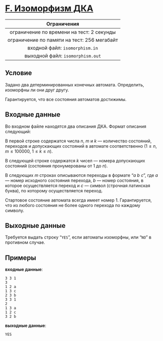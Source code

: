# [F. Изоморфизм ДКА](F.java)

| Ограничения                                 |
|:-------------------------------------------:|
| ограничение по времени на тест: 2 секунды   |
| ограничение по памяти на тест: 256 мегабайт |
| входной файл: `isomorphism.in`              |
| выходной файл: `isomorphism.out`            |

## Условие

Задано два детерминированных конечных автомата. Определить, изоморфны ли они друг другу.

Гарантируется, что все состояния автоматов достижимы.

## Входные данные

Во входном файле находятся два описания ДКА. Формат описания следующий:

В первой строке содержатся числа $n$, $m$ и $k$ — количество состояний, переходов и допускающих состояний в автомате соответственно $(1 \leqslant n, m \leqslant 100000, ~ 1 \leqslant k \leqslant n)$.

В следующей строке содержатся $k$ чисел — номера допускающих состояний (состояния пронумерованы от $1$ до $n$).

В следующих $m$ строках описываются переходы в формате “*a b c*”, где *a* — номер исходного состояния перехода, *b* — номер состояния, в которое осуществляется переход и *c* — символ (строчная латинская буква), по которому осуществляется переход.

Стартовое состояние автомата всегда имеет номер $1$. Гарантируется, что из любого состояния не более одного перехода по каждому символу.

## Выходные данные

Требуется выдать строку “`YES`”, если автоматы изоморфны, или “`NO`” в противном случае.

## Примеры

**входные данные**:

```text
3 3 1
3
1 2 a
1 3 c
2 3 b
3 3 1
2
1 3 a
1 2 c
3 2 b
```

**выходные данные**:

```text
YES
```
